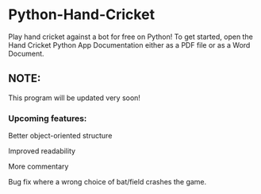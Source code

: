 # Python-Hand-Cricket
Play hand cricket against a bot for free on Python! To get started, open the Hand Cricket Python App Documentation either as a PDF file or as a Word Document.

## NOTE:
This program will be updated very soon!
### Upcoming features:
Better object-oriented structure

Improved readability

More commentary

Bug fix where a wrong choice of bat/field crashes the game.
